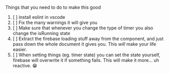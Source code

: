 Things that you need to do to make this good

1. [ ] install eslint in vscode
2. [ ] Fix the many warnings it will give you
3. [ ] Make sure that whenever you change the type of timer you also change the isRunning state
4. [ ] Extract the firebase loading stuff away from the component, and just pass down the whole document it gives you. This _will_ make your life easier.
5. [ ] When setting things (eg. timer state) you can set the state yourself, firebase will overwrite it if something fails. This will make it more... uh reactive. 😁
